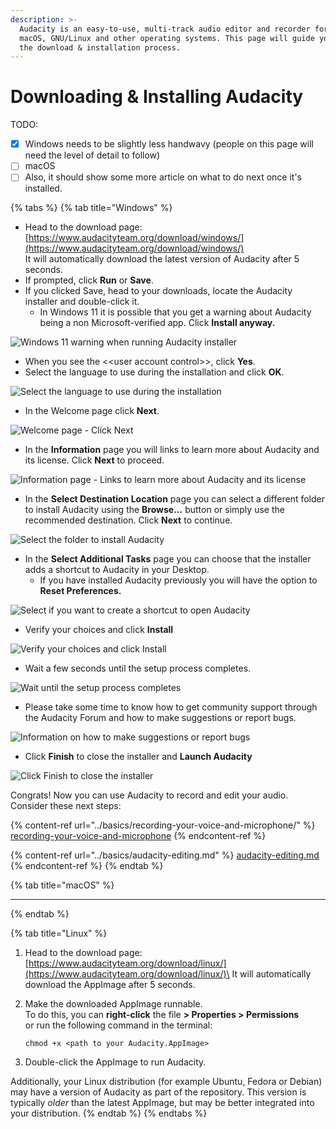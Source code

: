 ```yaml
---
description: >-
  Audacity is an easy-to-use, multi-track audio editor and recorder for Windows,
  macOS, GNU/Linux and other operating systems. This page will guide you through
  the download & installation process.
---
```


# Downloading & Installing Audacity

TODO:&#x20;

* [x] Windows needs to be slightly less handwavy (people on this page will need the level of detail to follow)
* [ ] macOS
* [ ] Also, it should show some more article on what to do next once it's installed.

{% tabs %}
{% tab title="Windows" %}
* Head to the download page: [https://www.audacityteam.org/download/windows/](https://www.audacityteam.org/download/windows/) \
  It will automatically download the latest version of Audacity after 5 seconds.&#x20;
* If prompted, click **Run** or **Save**.&#x20;
* If you clicked Save, head to your downloads, locate the Audacity installer and double-click it.
  * In Windows 11 it is possible that you get a warning about Audacity being a  non Microsoft-verified app. Click **Install anyway.**

![Windows 11 warning when running Audacity installer](<../.gitbook/assets/Windows 11 - Microsoft-verified app warning.png>)

* When you see the <\<user account control>>, click **Yes**.
* Select the language to use during the installation and click **OK**.

![Select the language to use during the installation](<../.gitbook/assets/Select Setup Language.png>)

* In the Welcome page click **Next**.

![Welcome page - Click Next](<../.gitbook/assets/Welcome Audacity Setup.png>)

* In the **Information** page you will links to learn more about Audacity and its license. Click **Next** to proceed.

![Information page - Links to learn more about Audacity and its license](<../.gitbook/assets/Setup - License.png>)

* In the **Select Destination Location** page you can select a different folder to install Audacity using the **Browse...** button or simply use the recommended destination. Click **Next** to continue.

![Select the folder to install Audacity](<../.gitbook/assets/Setup - Select Destination Location.png>)

* In the **Select Additional Tasks** page you can choose that the installer adds a shortcut to Audacity in your Desktop.
  * If you have installed Audacity previously you will have the option to **Reset Preferences.**

![Select if you want to create a shortcut to open Audacity](<../.gitbook/assets/Setup - Additional Tasks.png>)

* Verify your choices and click **Install**

![Verify your choices and click Install](<../.gitbook/assets/Setup - Ready to install.png>)

* Wait a few seconds until the setup process completes.

![Wait until the setup process completes ](<../.gitbook/assets/Setup - Extracting.png>)

* Please take some time to know how to get community support through the Audacity Forum and how to make suggestions or report bugs.

![Information on how to make suggestions or report bugs](<../.gitbook/assets/Setup - Information before finish.png>)

* Click **Finish** to close the installer and **Launch Audacity**

![Click Finish to close the installer](<../.gitbook/assets/Setup - Completed.png>)

Congrats!  Now you can use Audacity to record and edit your audio. Consider these next steps:

{% content-ref url="../basics/recording-your-voice-and-microphone/" %}
[recording-your-voice-and-microphone](../basics/recording-your-voice-and-microphone/)
{% endcontent-ref %}

{% content-ref url="../basics/audacity-editing.md" %}
[audacity-editing.md](../basics/audacity-editing.md)
{% endcontent-ref %}
{% endtab %}

{% tab title="macOS" %}
****


{% endtab %}

{% tab title="Linux" %}
1. Head to the download page: [https://www.audacityteam.org/download/linux/](https://www.audacityteam.org/download/linux/)\
   It will automatically download the AppImage after 5 seconds.&#x20;
2.  Make the downloaded AppImage runnable. \
    To do this, you can **right-click** the file **> Properties > Permissions**\
    or run the following command in the terminal:&#x20;

    ```
    chmod +x <path to your Audacity.AppImage>
    ```
3. Double-click the AppImage to run Audacity.&#x20;

Additionally, your Linux distribution (for example Ubuntu, Fedora or Debian) may have a version of Audacity as part of the repository. This version is typically _older_ than the latest AppImage, but may be better integrated into your distribution.&#x20;
{% endtab %}
{% endtabs %}

